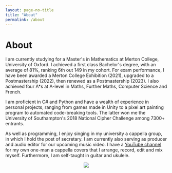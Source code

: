 ```yaml
---
layout: page-no-title
title: "About"
permalink: /about
---
```


# About

I am currently studying for a Master's in Mathematics at Merton College, University of Oxford. I achieved a first class Bachelor's degree, with an average of 81%, ranking 6th out 149 in my cohort. For exam performance, I have been awarded a Merton College Exhibition (2021), upgraded to a Postmastership (2022), then renewed as a Postmastership (2023). I also achieved four A*s at A-level in Maths, Further Maths, Computer Science and French.

I am proficient in C# and Python and have a wealth of experience in personal projects, ranging from games made in Unity to a pixel art painting program to automated code-breaking tools. The latter won me the University of Southampton's 2018 National Cipher Challenge among 7300+ entrants.

As well as programming, I enjoy singing in my university a cappella group, in which I hold the post of secretary. I am currently also serving as producer and audio editor for our upcoming music video. I have a [YouTube channel](https://www.youtube.com/@Williams_A_Cappella) for my own one-man a cappella covers that I arrange, record, edit and mix myself. Furthermore, I am self-taught in guitar and ukulele.

<p align="center">
  <img src="https://github.com/MrWoafer/MrWoafer.github.io/assets/159387325/8ff703f9-9c17-44f8-b0b5-1a5c80a263e2" />
</p>

